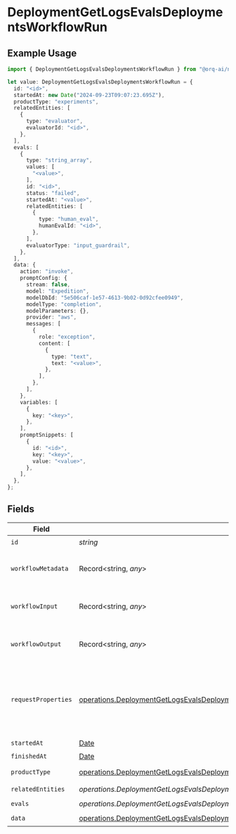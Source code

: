 # DeploymentGetLogsEvalsDeploymentsWorkflowRun

## Example Usage

```typescript
import { DeploymentGetLogsEvalsDeploymentsWorkflowRun } from "@orq-ai/node/models/operations";

let value: DeploymentGetLogsEvalsDeploymentsWorkflowRun = {
  id: "<id>",
  startedAt: new Date("2024-09-23T09:07:23.695Z"),
  productType: "experiments",
  relatedEntities: [
    {
      type: "evaluator",
      evaluatorId: "<id>",
    },
  ],
  evals: [
    {
      type: "string_array",
      values: [
        "<value>",
      ],
      id: "<id>",
      status: "failed",
      startedAt: "<value>",
      relatedEntities: [
        {
          type: "human_eval",
          humanEvalId: "<id>",
        },
      ],
      evaluatorType: "input_guardrail",
    },
  ],
  data: {
    action: "invoke",
    promptConfig: {
      stream: false,
      model: "Expedition",
      modelDbId: "5e506caf-1e57-4613-9b02-0d92cfee0949",
      modelType: "completion",
      modelParameters: {},
      provider: "aws",
      messages: [
        {
          role: "exception",
          content: [
            {
              type: "text",
              text: "<value>",
            },
          ],
        },
      ],
    },
    variables: [
      {
        key: "<key>",
      },
    ],
    promptSnippets: [
      {
        id: "<id>",
        key: "<key>",
        value: "<value>",
      },
    ],
  },
};
```

## Fields

| Field                                                                                                                                                          | Type                                                                                                                                                           | Required                                                                                                                                                       | Description                                                                                                                                                    |
| -------------------------------------------------------------------------------------------------------------------------------------------------------------- | -------------------------------------------------------------------------------------------------------------------------------------------------------------- | -------------------------------------------------------------------------------------------------------------------------------------------------------------- | -------------------------------------------------------------------------------------------------------------------------------------------------------------- |
| `id`                                                                                                                                                           | *string*                                                                                                                                                       | :heavy_check_mark:                                                                                                                                             | N/A                                                                                                                                                            |
| `workflowMetadata`                                                                                                                                             | Record<string, *any*>                                                                                                                                          | :heavy_minus_sign:                                                                                                                                             | Metadata for the workflow run                                                                                                                                  |
| `workflowInput`                                                                                                                                                | Record<string, *any*>                                                                                                                                          | :heavy_minus_sign:                                                                                                                                             | Input for the workflow run                                                                                                                                     |
| `workflowOutput`                                                                                                                                               | Record<string, *any*>                                                                                                                                          | :heavy_minus_sign:                                                                                                                                             | Output for the workflow run                                                                                                                                    |
| `requestProperties`                                                                                                                                            | [operations.DeploymentGetLogsEvalsDeploymentsResponseRequestProperties](../../models/operations/deploymentgetlogsevalsdeploymentsresponserequestproperties.md) | :heavy_minus_sign:                                                                                                                                             | An optional field that is filled if the workflow was triggered by an HTTP request                                                                              |
| `startedAt`                                                                                                                                                    | [Date](https://developer.mozilla.org/en-US/docs/Web/JavaScript/Reference/Global_Objects/Date)                                                                  | :heavy_check_mark:                                                                                                                                             | N/A                                                                                                                                                            |
| `finishedAt`                                                                                                                                                   | [Date](https://developer.mozilla.org/en-US/docs/Web/JavaScript/Reference/Global_Objects/Date)                                                                  | :heavy_minus_sign:                                                                                                                                             | N/A                                                                                                                                                            |
| `productType`                                                                                                                                                  | [operations.DeploymentGetLogsEvalsDeploymentsResponseProductType](../../models/operations/deploymentgetlogsevalsdeploymentsresponseproducttype.md)             | :heavy_check_mark:                                                                                                                                             | Orquesta product                                                                                                                                               |
| `relatedEntities`                                                                                                                                              | *operations.DeploymentGetLogsEvalsDeploymentsResponse200ApplicationJSONResponseBodyData47WorkflowRunRelatedEntities*[]                                         | :heavy_check_mark:                                                                                                                                             | N/A                                                                                                                                                            |
| `evals`                                                                                                                                                        | *operations.DeploymentGetLogsEvalsDeploymentsResponseEvals*[]                                                                                                  | :heavy_check_mark:                                                                                                                                             | N/A                                                                                                                                                            |
| `data`                                                                                                                                                         | [operations.DeploymentGetLogsEvalsDeploymentsResponseData](../../models/operations/deploymentgetlogsevalsdeploymentsresponsedata.md)                           | :heavy_check_mark:                                                                                                                                             | N/A                                                                                                                                                            |